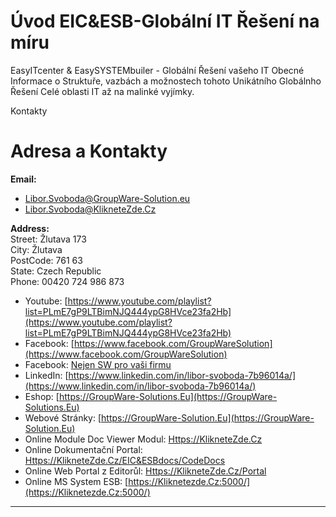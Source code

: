 ﻿# Úvod   EIC&ESB-Globální IT Řešení na míru  

EasyITcenter & EasySYSTEMbuiler - Globální Řešení vašeho IT
Obecné Informace o Struktuře, vazbách a možnostech tohoto Unikátního Globálnho Řešení
Celé oblasti IT až na malinké vyjímky.

Kontakty


# Adresa a Kontakty

**Email:**
- Libor.Svoboda@GroupWare-Solution.eu  
- Libor.Svoboda@KlikneteZde.Cz

**Address:**  
Street: Žlutava 173  
City: Žlutava  
PostCode: 761 63  
State: Czech Republic  
Phone: 00420 724 986 873  

* Youtube: [https://www.youtube.com/playlist?list=PLmE7gP9LTBimNJQ444ypG8HVce23fa2Hb](https://www.youtube.com/playlist?list=PLmE7gP9LTBimNJQ444ypG8HVce23fa2Hb)
* Facebook: [https://www.facebook.com/GroupWareSolution](https://www.facebook.com/GroupWareSolution)
* Facebook: [Nejen SW pro vaši firmu ](https://www.facebook.com/profile.php?id=100092148917768)
* LinkedIn: [https://www.linkedin.com/in/libor-svoboda-7b96014a/](https://www.linkedin.com/in/libor-svoboda-7b96014a/)
* Eshop: [https://GroupWare-Solutions.Eu](https://GroupWare-Solutions.Eu)
* Webové Stránky: [https://GroupWare-Solution.Eu](https://GroupWare-Solution.Eu)
* Online Module Doc Viewer Modul: [Https://KlikneteZde.Cz](Https://KlikneteZde.Cz)
* Online Dokumentační Portal: [Https://KlikneteZde.Cz/EIC&ESBdocs/CodeDocs](Https://KlikneteZde.Cz/EIC&ESBdocs/CodeDocs)
* Online Web Portal z Editorůl: [Https://KlikneteZde.Cz/Portal](Https://KlikneteZde.Cz/Portal)
* Online MS System ESB: [https://Kliknetezde.Cz:5000/](https://Kliknetezde.Cz:5000/)

---
  